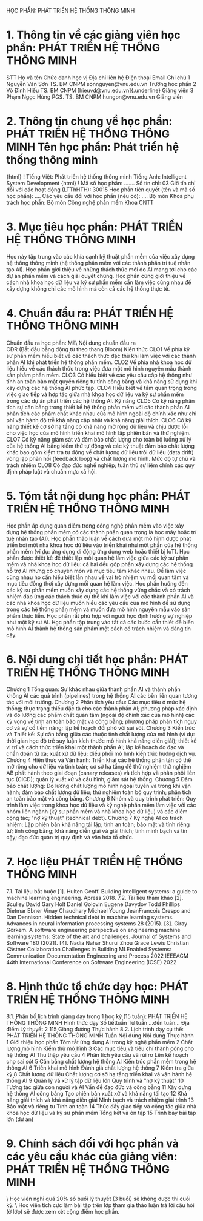 HỌC PHẦN: PHÁT TRIỂN HỆ THỐNG THÔNG MINH
# 1. Thông tin về các giảng viên học phần: PHÁT TRIỂN HỆ THỐNG THÔNG MINH
STT Họ và tên Chức danh học vị Địa chỉ liên hệ Điện thoại Email Ghi chú 1 Nguyễn Văn Sơn TS. BM CNPM sonnguyen\@vnu.edu.vn Trưởng học phần
2 Võ Đình Hiếu TS. BM CNPM [hieuvd\@vnu.edu.vn]{.underline} Giảng viên
3 Phạm Ngọc Hùng PGS. TS. BM CNPM hungpn\@vnu.edu.vn Giảng viên
# 2. Thông tin chung về học phần: PHÁT TRIỂN HỆ THỐNG THÔNG MINH Tên học phần: Phát triển hệ thống thông minh
{html}
! Tiếng Việt: Phát triển hệ thống thông minh Tiếng Anh: Intelligent System Development
{html}
! Mã số học phần: \...\.... Số tín chỉ: 03 Giờ tín chỉ đối với các hoạt động (LTThHTH): 30015 Học phần tiên quyết (tên và mã số học phần): \.... Các yêu cầu đối với học phần (nếu có): \.... Bộ môn Khoa phụ trách học phần: Bộ môn Công nghệ phần mềm Khoa
CNTT
# 3. Mục tiêu học phần: PHÁT TRIỂN HỆ THỐNG THÔNG MINH
Học này tập trung vào các khía cạnh kỹ thuật phần mềm của việc xây dựng hệ thống thông minh (hệ thống phần mềm với các thành phần trí tuệ nhân tạo AI). Học phần giới thiệu về những thách thức mới do AI mang tới cho các dự án phần mềm và cách giải quyết chúng. Học phần cũng giới thiệu về cách nhà khoa học dữ liệu và kỹ sư phần mềm cần làm việc cùng nhau để xây dựng không chỉ các mô hình mà còn cả các hệ thống thực tế.
# 4. Chuẩn đầu ra: PHÁT TRIỂN HỆ THỐNG THÔNG MINH
Chuẩn đầu ra học phần: Mã\ Nội dung chuẩn đầu ra\
CĐR (Bắt đầu bằng động từ theo thang Bloom) Kiến thức
CLO1 Về phía kỹ sư phần mềm hiểu biết về các thách thức đặc thù khi làm việc với các thành phần AI khi phát triển hệ thống phần mềm.
CLO2 Về phía nhà khoa học dữ liệu hiểu về các thách thức trong việc đưa một mô hình nguyên mẫu thành sản phẩm phần mềm.
CLO3 Có hiểu biết về các yêu cầu cấp hệ thống như tính an toàn bảo mật quyền riêng tư tính công bằng và khả năng sử dụng khi xây dựng các hệ thống AI phức tạp.
CLO4 Hiểu biết về tầm quan trọng trong việc giao tiếp và hợp tác giữa nhà khoa học dữ liệu và kỹ sư phần mềm trong các dự án phát triển các hệ thống AI.
Kỹ năng
CLO5 Có kỹ năng phân tích sự cân bằng trong thiết kế hệ thống phần mềm với các thành phần AI phân tích các phẩm chất khác nhau của mô hình ngoài độ chính xác như chi phí vận hành độ trễ khả năng cập nhật và khả năng giải thích.
CLO6 Có kỹ năng thiết kế cơ sở hạ tầng có khả năng mở rộng dữ liệu và chịu được lỗi cho việc học của mô hình triển khai mô hình lập phiên bản và thử nghiệm.
CLO7 Có kỹ năng giám sát và đảm bảo chất lượng cho toàn bộ luồng xử lý của hệ thống AI bằng kiểm thử tự động và các kỹ thuật đảm bảo chất lượng khác bao gồm kiểm tra tự động về chất lượng dữ liệu trôi dữ liệu (data drift) vòng lặp phản hồi (feedback loop) và chất lượng mô hình.
Mức độ tự chủ và trách nhiệm
CLO8 Có đạo đức nghề nghiệp; tuân thủ sự liêm chính các quy định pháp luật và chuẩn mực xã hội.
# 5. Tóm tắt nội dung học phần: PHÁT TRIỂN HỆ THỐNG THÔNG MINH
Học phần áp dụng quan điểm trong công nghệ phần mềm vào việc xây dựng hệ thống phần mềm có các thành phần quan trọng là học máy hoặc trí tuệ nhân tạo (AI). Học phần thảo luận về cách đưa một mô hình được phát triển bởi một nhà khoa học dữ liệu vào triển khai như một phần của hệ thống phần mềm (ví dụ: ứng dụng di động ứng dụng web hoặc thiết bị IoT). Học phần được thiết kế để thiết lập mối quan hệ làm việc giữa các kỹ sư phần mềm và nhà khoa học dữ liệu: cả hai đều góp phần xây dựng các hệ thống hỗ trợ AI nhưng có chuyên môn và mục tiêu tâm khác nhau. Để làm việc cùng nhau họ cần hiểu biết lẫn nhau về vai trò nhiệm vụ mối quan tâm và mục tiêu đồng thời xây dựng mối quan hệ làm việc. Học phần hướng đến các kỹ sư phần mềm muốn xây dựng các hệ thống vững chắc và có trách nhiệm đáp ứng các thách thức cụ thể khi làm việc với các thành phần AI và các nhà khoa học dữ liệu muốn hiểu các yêu cầu của mô hình để sử dụng trong các hệ thống phần mềm và muốn đưa mô hình nguyên mẫu vào sản phẩm thực tiễn. Học phần rất phù hợp với người học định hướng sự nghiệp như một kỹ sư AI. Học phần tập trung vào tất cả các bước cần thiết để biến mô hình AI thành hệ thống sản phẩm một cách có trách nhiệm và đáng tin cậy.
# 6. Nội dung chi tiết học phần: PHÁT TRIỂN HỆ THỐNG THÔNG MINH
Chương 1 Tổng quan: Sự khác nhau giữa thành phần AI và thành phần không AI các quá trình (pipelines) trong hệ thống AI các bên liên quan tương tác với môi trường. 
Chương 2 Phân tích yêu cầu: Các mục tiêu ở mức hệ thống; thực trạng thiếu đặc tả cho các thành phần AI; phương pháp xác định và đo lường các phẩm chất quan tâm (ngoài độ chính xác của mô hình) các kỳ vọng về tính an toàn bảo mật và công bằng; phương pháp phân tích nguy cơ và sự cố tiềm năng; lập kế hoạch đối phó với sai sót. 
Chương 3 Kiến trúc và Thiết kế: Sự cân bằng giữa các thuộc tính chất lượng của mô hình (ví dụ: thời gian học độ trễ suy luận kích thước mô hình khả năng diễn giải); thiết kế vị trí và cách thức triển khai một thành phần AI; lập kế hoạch đo đạc và chẩn đoán từ xa; xuất xứ dữ liệu; điều phối mô hình kiến trúc hướng dịch vụ. 
Chương 4 Hiện thực và Vận hành: Triển khai các hệ thống phân tán có thể mở rộng cho dữ liệu và tính toán; cơ sở hạ tầng để thử nghiệm thử nghiệm AB phát hành theo giai đoạn (canary releases) và tích hợp và phân phối liên tục (CICD); quản lý xuất xứ và cấu hình; giám sát hệ thống. 
Chương 5 Đảm bảo chất lượng: Đo lường chất lượng mô hình ngoại tuyến và trong khi vận hành; đảm bảo chất lượng dữ liệu; thử nghiệm toàn bộ quy trình; phân tích an toàn bảo mật và công bằng. 
Chương 6 Nhóm và quy trình phát triển: Quy trình làm việc trong khoa học dữ liệu và kỹ nghệ phần mềm làm việc với các nhóm liên ngành (kỹ sư phần mềm và nhà khoa học dữ liệu) và các điểm cộng tác; "nợ kỹ thuật" (technical debt). 
Chương 7 Kỹ nghệ AI có trách nhiệm: Lập phiên bản khả năng tái lập; tính an toàn; bảo mật và tính riêng tư; tính công bằng; khả năng diễn giải và giải thích; tính minh bạch và tin cậy; đạo đức quản trị quy định và văn hóa tổ chức.
# 7. Học liệu PHÁT TRIỂN HỆ THỐNG THÔNG MINH
7.1. Tài liệu bắt buộc 
[1]. Hulten Geoff. Building intelligent systems: a guide to machine learning engineering. Apress 2018.
7.2. Tài liệu tham khảo 
[2]. Sculley David Gary Holt Daniel Golovin Eugene Davydov Todd Phillips Dietmar Ebner Vinay Chaudhary Michael Young JeanFrancois Crespo and Dan Dennison. Hidden technical debt in machine learning systems. Advances in neural information processing systems 28 (2015). 
[3]. Giray Görkem. A software engineering perspective on engineering machine learning systems: State of the art and challenges. Journal of Systems and Software 180 (2021). 
[4]. Nadia Nahar Shurui Zhou Grace Lewis Christian Kästner Collaboration Challenges in Building MLEnabled Systems: Communication Documentation Engineering and Process 2022 IEEEACM 44th International Conference on Software Engineering (ICSE) 2022
# 8. Hình thức tổ chức dạy học: PHÁT TRIỂN HỆ THỐNG THÔNG MINH
8.1. Phân bổ lịch trình giảng dạy trong 1 học kỳ (15 tuần): PHÁT TRIỂN HỆ THỐNG THÔNG MINH Hình thức dạy Số tiếttuần Từ tuần ...đến tuần... Địa điểm Lý thuyết 2 115 Giảng đường
Thực hành
8.2. Lịch trình dạy cụ thể: PHÁT TRIỂN HỆ THỐNG THÔNG MINH Tuần Nội dung Nội dung Thực hành 1 Giới thiệu học phần Tóm tắt ứng dụng AI trong kỹ nghệ phần mềm 2 Chất lượng mô hình Kiểm thử mô hình 3 Các mục tiêu và tiêu chí thành công cho hệ thống AI Thu thập yêu cầu 4 Phân tích yêu cầu và rủi ro Lên kế hoạch cho sai sót 5 Cân bằng chất lượng hệ thống AI Kiến trúc phần mềm trong hệ thống AI 6 Triển khai mô hình Đánh giá chất lượng hệ thống 7 Kiểm tra giữa kỳ 8 Chất lượng dữ liệu
Chất lượng cơ sở hạ tầng triển khai và vận hành hệ thống AI
9 Quản lý và xử lý tập dữ liệu lớn
Quy trình và "nợ kỹ thuật"
10 Tương tác giữa con người và AI
Vấn đề đạo đức và công bằng
11 Xây dựng hệ thống AI công bằng
Tạo phiên bản xuất xứ và khả năng tái tạo
12 Khả năng giải thích và khả năng diễn giải
Minh bạch và trách nhiệm giải trình
13 Bảo mật và riêng tư
Tính an toàn
14 Thúc đẩy giao tiếp và cộng tác giữa nhà khoa học dữ liệu và kỹ sư phần mềm
Tổng kết và ôn tập
15 Trình bày bài tập lớn (dự án)
# 9. Chính sách đối với học phần và các yêu cầu khác của giảng viên: PHÁT TRIỂN HỆ THỐNG THÔNG MINH
\ Học viên nghỉ quá 20% số buổi lý thuyết (3 buổi) sẽ không được thi cuối kỳ.
\ Học viên tích cực làm bài tập trên lớp tham gia thảo luận trả lời câu hỏi (ở lớp) sẽ được xem xét cộng điểm học phần.

